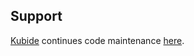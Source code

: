 ## Support

[Kubide](https://kubide.io/) continues code maintenance [here](https://gitlab.com/kubide-rocks/es6-classes-test).
